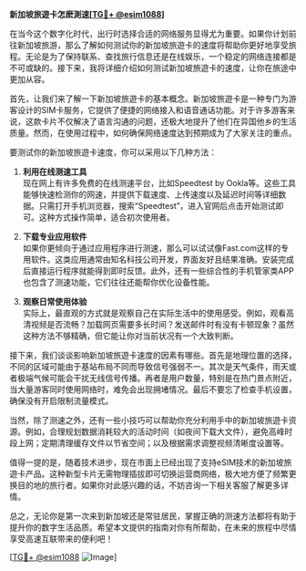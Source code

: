 **新加坡旅遊卡怎麽測速[[TG💪+ @esim1088](https://t.me/s/esim1088)]**

在当今这个数字化时代，出行时选择合适的网络服务显得尤为重要。如果你计划前往新加坡旅游，那么了解如何测试你的新加坡旅遊卡的速度将帮助你更好地享受旅程。无论是为了保持联系、查找旅行信息还是在线娱乐，一个稳定的网络连接都是不可或缺的。接下来，我将详细介绍如何测试新加坡旅遊卡的速度，让你在旅途中更加从容。

首先，让我们来了解一下新加坡旅遊卡的基本概念。新加坡旅遊卡是一种专门为游客设计的SIM卡服务，它提供了便捷的网络接入和语音通话功能。对于许多游客来说，这款卡片不仅解决了语言沟通的问题，还极大地提升了他们在异国他乡的生活质量。然而，在使用过程中，如何确保网络速度达到预期成为了大家关注的重点。

要测试你的新加坡旅遊卡速度，你可以采用以下几种方法：

1. **利用在线测速工具**  
   现在网上有许多免费的在线测速平台，比如Speedtest by Ookla等。这些工具能够快速检测你的网速，并提供下载速度、上传速度以及延迟时间等详细数据。只需打开手机浏览器，搜索“Speedtest”，进入官网后点击开始测试即可。这种方式操作简单，适合初次使用者。

2. **下载专业应用软件**  
   如果你更倾向于通过应用程序进行测速，那么可以试试像Fast.com这样的专用软件。这类应用通常由知名科技公司开发，界面友好且结果准确。安装完成后直接运行程序就能得到即时反馈。此外，还有一些综合性的手机管家类APP也包含了测速功能，它们往往还能帮你优化设备性能。

3. **观察日常使用体验**  
   实际上，最直观的方式就是观察自己在实际生活中的使用感受。例如，观看高清视频是否流畅？加载网页需要多长时间？发送邮件时有没有卡顿现象？虽然这种方法不够精确，但它能让你对当前状况有一个大致判断。

接下来，我们谈谈影响新加坡旅遊卡速度的因素有哪些。首先是地理位置的选择，不同的区域可能由于基站布局不同而导致信号强弱不一。其次是天气条件，雨天或者极端气候可能会干扰无线信号传播。再者是用户数量，特别是在热门景点附近，当大量游客同时使用网络时，难免会出现拥堵情况。最后不要忘了检查手机设置，确保没有开启限制流量模式。

当然，除了测速之外，还有一些小技巧可以帮助你充分利用手中的新加坡旅遊卡资源。例如，合理规划数据消耗较大的活动时间（如夜间下载大文件），避免高峰时段上网；定期清理缓存文件以节省空间；以及根据需求调整视频清晰度设置等。

值得一提的是，随着技术进步，现在市面上已经出现了支持eSIM技术的新加坡旅遊卡产品。这种新型卡片无需物理插拔即可切换运营商网络，极大地方便了频繁更换目的地的旅行者。如果你对此感兴趣的话，不妨咨询一下相关客服了解更多详情。

总之，无论你是第一次来到新加坡还是常驻居民，掌握正确的测速方法都将有助于提升你的数字生活品质。希望本文提供的指南对你有所帮助，在未来的旅程中尽情享受高速互联带来的便利吧！

[[TG💪+ @esim1088](https://t.me/s/esim1088) ![Image](https://i.postimg.cc/4NQfJmqS/Snipaste-2025-05-13-00-14-12.png)]